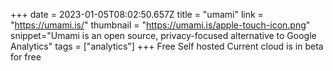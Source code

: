 +++
date = 2023-01-05T08:02:50.657Z
title = "umami"
link = "https://umami.is/"
thumbnail = "https://umami.is/apple-touch-icon.png"
snippet="Umami is an open source, privacy-focused alternative to Google Analytics"
tags = ["analytics"]
+++
Free Self hosted
Current cloud is in beta for free
